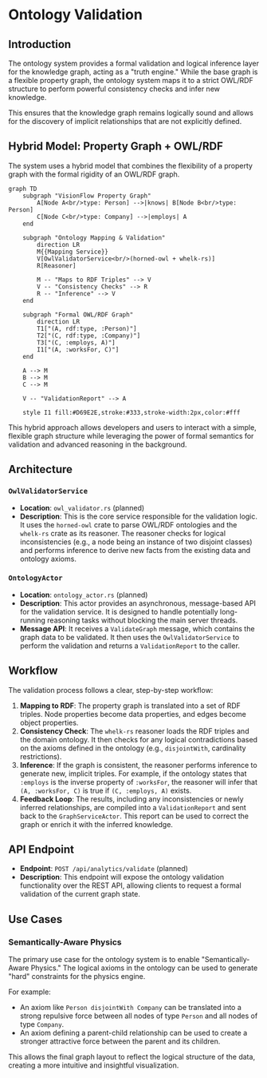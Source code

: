 # Ontology Validation

## Introduction

The ontology system provides a formal validation and logical inference layer for the knowledge graph, acting as a "truth engine." While the base graph is a flexible property graph, the ontology system maps it to a strict OWL/RDF structure to perform powerful consistency checks and infer new knowledge.

This ensures that the knowledge graph remains logically sound and allows for the discovery of implicit relationships that are not explicitly defined.

## Hybrid Model: Property Graph + OWL/RDF

The system uses a hybrid model that combines the flexibility of a property graph with the formal rigidity of an OWL/RDF graph.

```mermaid
graph TD
    subgraph "VisionFlow Property Graph"
        A[Node A<br/>type: Person] -->|knows| B[Node B<br/>type: Person]
        C[Node C<br/>type: Company] -->|employs| A
    end

    subgraph "Ontology Mapping & Validation"
        direction LR
        M{{Mapping Service}}
        V[OwlValidatorService<br/>(horned-owl + whelk-rs)]
        R[Reasoner]
        
        M -- "Maps to RDF Triples" --> V
        V -- "Consistency Checks" --> R
        R -- "Inference" --> V
    end

    subgraph "Formal OWL/RDF Graph"
        direction LR
        T1["(A, rdf:type, :Person)"]
        T2["(C, rdf:type, :Company)"]
        T3["(C, :employs, A)"]
        I1["(A, :worksFor, C)"]
    end
    
    A --> M
    B --> M
    C --> M
    
    V -- "ValidationReport" --> A

    style I1 fill:#D69E2E,stroke:#333,stroke-width:2px,color:#fff
```

This hybrid approach allows developers and users to interact with a simple, flexible graph structure while leveraging the power of formal semantics for validation and advanced reasoning in the background.

## Architecture

### `OwlValidatorService`
-   **Location**: `owl_validator.rs` (planned)
-   **Description**: This is the core service responsible for the validation logic. It uses the `horned-owl` crate to parse OWL/RDF ontologies and the `whelk-rs` crate as its reasoner. The reasoner checks for logical inconsistencies (e.g., a node being an instance of two disjoint classes) and performs inference to derive new facts from the existing data and ontology axioms.

### `OntologyActor`
-   **Location**: `ontology_actor.rs` (planned)
-   **Description**: This actor provides an asynchronous, message-based API for the validation service. It is designed to handle potentially long-running reasoning tasks without blocking the main server threads.
-   **Message API**: It receives a `ValidateGraph` message, which contains the graph data to be validated. It then uses the `OwlValidatorService` to perform the validation and returns a `ValidationReport` to the caller.

## Workflow

The validation process follows a clear, step-by-step workflow:

1.  **Mapping to RDF**: The property graph is translated into a set of RDF triples. Node properties become data properties, and edges become object properties.
2.  **Consistency Check**: The `whelk-rs` reasoner loads the RDF triples and the domain ontology. It then checks for any logical contradictions based on the axioms defined in the ontology (e.g., `disjointWith`, cardinality restrictions).
3.  **Inference**: If the graph is consistent, the reasoner performs inference to generate new, implicit triples. For example, if the ontology states that `:employs` is the inverse property of `:worksFor`, the reasoner will infer that `(A, :worksFor, C)` is true if `(C, :employs, A)` exists.
4.  **Feedback Loop**: The results, including any inconsistencies or newly inferred relationships, are compiled into a `ValidationReport` and sent back to the `GraphServiceActor`. This report can be used to correct the graph or enrich it with the inferred knowledge.

## API Endpoint

-   **Endpoint**: `POST /api/analytics/validate` (planned)
-   **Description**: This endpoint will expose the ontology validation functionality over the REST API, allowing clients to request a formal validation of the current graph state.

## Use Cases

### Semantically-Aware Physics

The primary use case for the ontology system is to enable "Semantically-Aware Physics." The logical axioms in the ontology can be used to generate "hard" constraints for the physics engine.

For example:
-   An axiom like `Person disjointWith Company` can be translated into a strong repulsive force between all nodes of type `Person` and all nodes of type `Company`.
-   An axiom defining a parent-child relationship can be used to create a stronger attractive force between the parent and its children.

This allows the final graph layout to reflect the logical structure of the data, creating a more intuitive and insightful visualization.